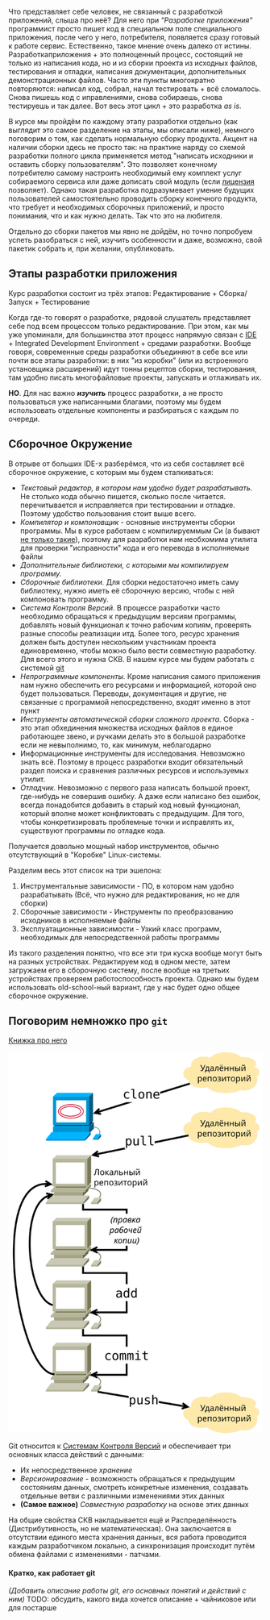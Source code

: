 Что представляет себе человек, не связанный с разработкой приложений, слыша про неё? Для него при _"Разработке приложения"_ программист просто пишет код в специальном поле специального приложения, после чего у него, потребителя, появляется сразу готовый к работе сервис. Естественно, такое мнение очень далеко от истины.
Разработкаприложения + это полноценный процесс, состоящий не только из написания кода, но и из сборки проекта из исходных файлов, тестирования и отладки, написания документации, дополнительных демонстрационных файлов. Часто эти пункты многократно повторяются: написал код, собрал, начал тестировать + всё сломалось. Снова пишешь код с иправлениями, снова собираешь, снова тестируешь и так далее. Вот весь этот цикл + это разработка _as is_.

В курсе мы пройдём по каждому этапу разработки отдельно (как выглядит это самое разделение на этапы, мы описали ниже), немного поговорим о том, как сделать нормальную сборку продукта. Акцент на наличии сборки здесь не просто так: на практике наряду со схемой разработки полного цикла применяется метод "написать исходники и оставить сборку пользователям". Это позволяет конечному потребителю самому настроить необходимый ему комплект услуг собираемого сервиса или даже дописать свой модуль (если [лицензия](https://foxford.ru/wiki/informatika/vidy-licenzij-na-programmy?utm_referrer=https%3A%2F%2Fyandex.ru%2F) позволяет). Однако такая разработка подразумевает умение будущих пользователей самостоятельно проводить сборку конечного продукта, что требует и необходимых сборочных приложений, и просто понимания, что и как нужно делать. Так что это на любителя.

Отдельно до сборки пакетов мы явно не дойдём, но точно попробуем успеть разобраться с ней, изучить особенности и даже, возможно, свой пакетик собрать и, при желании, опубликовать.

Этапы разработки приложения
---

Курс разработки состоит из трёх этапов: Редактирование + Сборка/Запуск + Тестирование

Когда где-то говорят о разработке, рядовой слушатель представляет себе под всем процессом только редактирование. При этом, как мы уже упоминали, для большинства этот процесс напрямую связан с [IDE](https://habr.com/ru/companies/serverspace/articles/693374/) + Integrated Development Environment + средами разработки. Вообще говоря, современные среды разработки объединяют в себе все или почти все этапы разработки: в них "из коробки" (или из встроенного установщика расширений) идут тонны рецептов сборки, тестирования, там удобно писать многофайловые проекты, запускать и отлаживать их.

**НО**. Для нас важно **_изучить_** процесс разработки, а не просто пользоваться уже написанными благами, поэтому мы будем использовать отдельные компоненты и разбираться с каждым по очереди.

Сборочное Окружение
---

В отрыве от больших IDE-х разберёмся, что из себя составляет всё сборочное окружение, с которым мы будем сталкиваться:

 + _Текстовый редактор, в котором нам удобно будет разрабатывать._ Не столько кода обычно пишется, сколько после читается. перечитывается и исправляется при тестировании и отладке. Поэтому удобство пользования стоит выше всего.
 + _Компилятор и компоновщик_ - основные инструменты сборки программы. Мы в курсе работаем с компилируеммым Си (а бывают [не только такие](https://tproger.ru/articles/interpretiruemyj-vs-kompiliruemyj-yazyki-i-pochemu-eto-sprawivayut-na-sobesedovaniyah)), поэтому для разработки нам необхомима утилита для проверки "исправности" кода и его перевода в исполняемые файлы
 + _Дополнительные библиотеки, с которыми мы компилируем программу._
 + _Сборочные библиотеки._ Для сборки недостаточно иметь саму библиотеку, нужно иметь её сборочную версию, чтобы с ней компоновать программу.
 + _Система Контроля Версий._ В процессе разработки часто необходимо обращаться к предыдущим версиям программы, добавлять новый функционал к точно рабочим копиям, проверять разные способы реализации итд. Более того, ресурс хранения должен быть доступен нескольким участникам проекта единовременно, чтобы можно было вести совместную разработку. Для всего этого и нужна СКВ. В нашем курсе мы будем работать с системой [git](https://ru.wikipedia.org/wiki/Git)
 + _Непрограммные компоненты._ Кроме написания самого приложения нам нужно обеспечить его ресурсами и информацией, которой оно будет пользоваться. Переводы, документация и другие, не связанные с программой непосредственно, входят именно в этот пункт
 + _Инструменты автоматической сборки сложного проекта._ Сборка - это этап обхединения множества исходных файлов в единое работающее звено, и ручками делать это в большой разработке если не невыполнимо, то, как минимум, неблагодарно
 + Информационные инструменты для исследования. Невозможно знать всё. Поэтому в процесс разработки входит обязательный раздел поиска и сравнения различных ресурсов и используемых утилит.
 + _Отладчик._ Невозможно с первого раза написать большой проект, где-нибудь не совершив ошибку. А даже если написано без ошибок, всегда понадобится добавить в старый код новый функционал, который вполне может конфликтовать с предыдущим. Для того, чтобы конкретизировать проблемные точки и исправлять их, существуют программы по отладке кода. 

Получается довольно мощный набор инструментов, обычно отсутствующий в "Коробке" Linux-системы.

Разделим весь этот список на три эшелона:

1. Инструментальные зависимости - ПО, в котором нам удобно разрабатывать (Всё, что нужно для редактирования, но не для сборки)
2. Сборочные зависимости - Инструменты по преобразованию исходников в исполняемые файлы
3. Эксплуатационные зависимости - Узкий класс программ, необходимых для непосредственной работы программы

Из такого разделения понятно, что все эти три куска вообще могут быть на разных устройствах. Редактируем код в одном месте, затем загружаем его в сборочную систему, после вообще на третьих устройствах проверяем работоспособность проекта. Однако мы будем использовать old-school-ный вариант, где у нас будет одно общее сборочное окружение.

Поговорим немножко про `git`
---
[Книжка про него](https://git-scm.com/book/ru/v2)

![](Attached_materials/Gitflow.svg)

Git относится к [Системам Контроля Версий](https://ru.wikipedia.org/wiki/Система_управления_версиями) и обеспечивает три основных класса действий с данными:
 + Их непосредственное _хранение_
 + _Версионирование_ - возможность обращаться к предыдущим состояниям данных, смотреть конкретные изменения, создавать отдельные ветви с различными изменениями этих данных
 + **(Самое важное)** _Совместную разработку_ на основе этих данных

На общие свойства СКВ накладывается ещё и Распределённость (Дистрибутивность, но не математическая). Она заключается в отсутствии единого места хранения данных, вся работа проводится каждым разработчиком локально, а синхронизация происходит путём обмена файлами с изменениями - патчами.

#### Кратко, как работает git

*(Добавить описание работы git, его основных понятий и действий с ним)*
TODO: обсудить, какого вида хочется описание + чайниковое или для постарше

